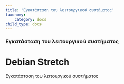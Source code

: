 ```yaml
---
title: 'Εγκατάσταση του λειτουργικού συστήματος'
taxonomy:
    category: docs
child_type: docs
---
```


### Εγκατάσταση του λειτουργικού συστήματος
# Debian Stretch
Εγκατάσταση του λειτουργικού συστήματος
